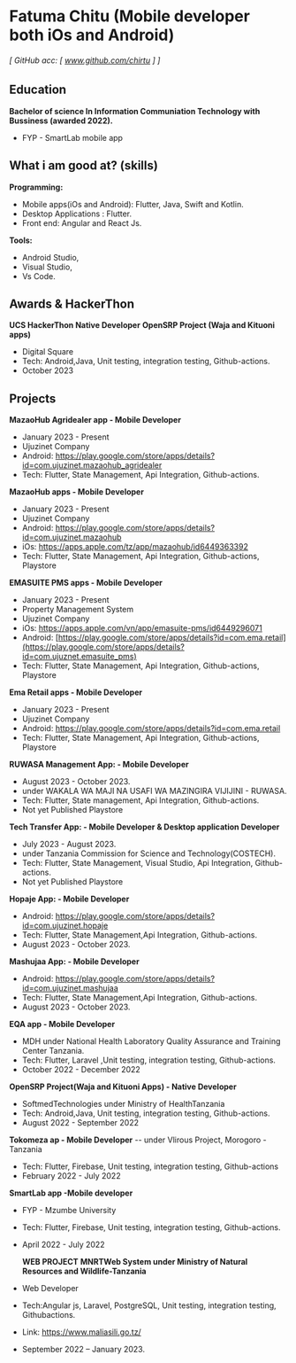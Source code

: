 Fatuma Chitu (Mobile developer both iOs and Android)
======


###### [ GitHub acc: [ www.github.com/chirtu ] ]


Education
---------
**Bachelor of science In Information Communiation Technology with Bussiness (awarded 2022).**
- FYP - SmartLab mobile app


What i am good at? (skills)
------
**Programming:**
- Mobile apps(iOs and Android): Flutter, Java, Swift and Kotlin.
- Desktop Applications : Flutter.
- Front end: Angular and React Js.

**Tools:** 
- Android Studio,
- Visual Studio,
- Vs Code.


Awards & HackerThon
------
**UCS HackerThon Native Developer** 
**OpenSRP Project (Waja and Kituoni apps)**
- Digital Square 
- Tech: Android,Java, Unit testing, integration testing, Github-actions.
- October 2023 

Projects
------
**MazaoHub Agridealer app - Mobile Developer**
- January 2023 - Present
- Ujuzinet Company
- Android: https://play.google.com/store/apps/details?id=com.ujuzinet.mazaohub_agridealer
- Tech: Flutter, State Management, Api Integration, Github-actions.

**MazaoHub apps - Mobile Developer**
- January 2023 - Present
- Ujuzinet Company
- Android: https://play.google.com/store/apps/details?id=com.ujuzinet.mazaohub
- iOs: https://apps.apple.com/tz/app/mazaohub/id6449363392
- Tech: Flutter, State Management, Api Integration, Github-actions, Playstore

  
**EMASUITE PMS  apps - Mobile Developer**
- January 2023 - Present
- Property Management System
- Ujuzinet Company
- iOs: https://apps.apple.com/vn/app/emasuite-pms/id6449296071
- Android: [https://play.google.com/store/apps/details?id=com.ema.retail](https://play.google.com/store/apps/details?id=com.ujuznet.emasuite_pms)
- Tech: Flutter, State Management, Api Integration, Github-actions, Playstore

**Ema Retail apps - Mobile Developer**
- January 2023 - Present
- Ujuzinet Company
- Android: https://play.google.com/store/apps/details?id=com.ema.retail
- Tech: Flutter, State Management, Api Integration, Github-actions, Playstore


**RUWASA Management App: - Mobile Developer**
- August 2023 - October 2023.
- under WAKALA WA MAJI NA USAFI WA MAZINGIRA VIJIJINI - RUWASA.
- Tech: Flutter, State management, Api Integration, Github-actions.
- Not yet Published Playstore

 **Tech Transfer App: - Mobile Developer & Desktop application Developer**
 - July 2023 - August 2023.
 - under Tanzania Commission for Science and Technology(COSTECH).
 - Tech:  Flutter, State Management, Visual Studio, Api Integration, Github-actions.
 - Not yet Published Playstore

**Hopaje App: - Mobile Developer**
- Android: https://play.google.com/store/apps/details?id=com.ujuzinet.hopaje
- Tech:  Flutter, State Management,Api Integration, Github-actions.
- August 2023 - October 2023.

**Mashujaa App: - Mobile Developer**
- Android: https://play.google.com/store/apps/details?id=com.ujuzinet.mashujaa
- Tech:  Flutter, State Management,Api Integration, Github-actions.
- August 2023 - October 2023.

**EQA app - Mobile Developer**
- MDH under National Health Laboratory Quality Assurance and Training Center Tanzania.
- Tech: Flutter, Laravel ,Unit testing, integration testing, Github-actions.
- October 2022 - December 2022

**OpenSRP Project(Waja and Kituoni Apps) - Native Developer**
- SoftmedTechnologies under Ministry of HealthTanzania
- Tech: Android,Java, Unit testing, integration testing, Github-actions.
- August 2022 - September 2022

**Tokomeza ap - Mobile Developer**
-- under Vlirous Project, Morogoro -Tanzania 
- Tech: Flutter, Firebase, Unit testing, integration testing, Github-actions
- February 2022 - July 2022

**SmartLab app -Mobile developer** 
- FYP - Mzumbe University
- Tech: Flutter, Firebase, Unit testing, integration testing, Github-actions.
- April 2022 - July 2022

  **WEB PROJECT**
**MNRTWeb System under Ministry of Natural Resources and Wildlife-Tanzania**
- Web Developer
- Tech:Angular js, Laravel, PostgreSQL, Unit testing, integration testing, Githubactions.
- Link: https://www.maliasili.go.tz/
- September 2022 – January 2023.

